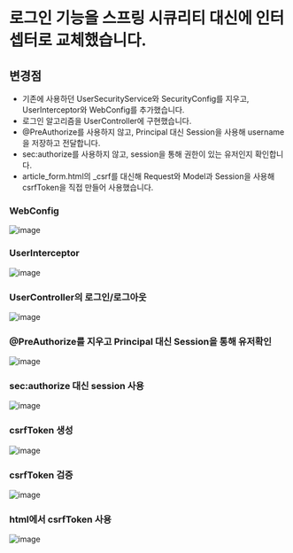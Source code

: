 # 로그인 기능을 스프링 시큐리티 대신에 인터셉터로 교체했습니다.
## 변경점

- 기존에 사용하던 UserSecurityService와 SecurityConfig를 지우고, UserInterceptor와 WebConfig를 추가했습니다.
- 로그인 알고리즘을 UserController에 구현했습니다.
- @PreAuthorize를 사용하지 않고, Principal 대신 Session을 사용해 username을 저장하고 전달합니다.
- sec:authorize를 사용하지 않고, session을 통해 권한이 있는 유저인지 확인합니다.
- article_form.html의 _csrf를 대신해 Request와 Model과 Session을 사용해 csrfToken을 직접 만들어 사용했습니다.

### WebConfig
![image](https://github.com/user-attachments/assets/e294340a-9dba-4c2e-b7a8-0f7863271de9)

### UserInterceptor
![image](https://github.com/user-attachments/assets/4c560bfd-7816-4c37-be3d-4f771a32eea6)

### UserController의 로그인/로그아웃
![image](https://github.com/user-attachments/assets/0c9d98d3-9ebf-4a81-9a6d-148e08566615)

### @PreAuthorize를 지우고 Principal 대신 Session을 통해 유저확인
![image](https://github.com/user-attachments/assets/e10c26d3-3839-4db2-b45c-f250048605b8)

### sec:authorize 대신 session 사용
![image](https://github.com/user-attachments/assets/1b619ab8-6204-4ea8-af95-dbbb0178c5a0)

### csrfToken 생성
![image](https://github.com/user-attachments/assets/01f36bb0-c8a3-4248-a7ef-d860907f5aa0)

### csrfToken 검증
![image](https://github.com/user-attachments/assets/6fbfb242-9ec7-4746-875f-32902bb0d9ec)

### html에서 csrfToken 사용
![image](https://github.com/user-attachments/assets/3386ec34-81fd-4db4-880e-9390888c352d)
